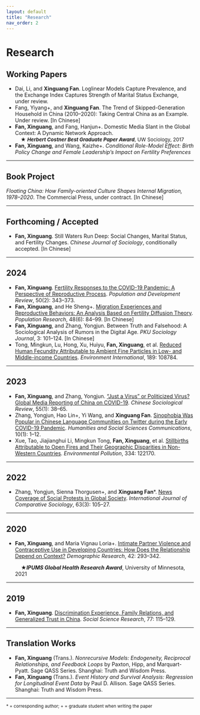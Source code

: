 ```yaml
---
layout: default
title: "Research"
nav_order: 2
---
```

<link href="https://fonts.googleapis.com/css2?family=Source Sans Pro&family=Roboto:wght@500&display=swap" rel="stylesheet">
<link rel="stylesheet" href="assets/style.css">

# Research
## Working Papers

- Dai, Li, and **Xinguang Fan**. Loglinear Models Capture Prevalence, and the Exchange Index Captures Strength of Marital Status Exchange, under review.  
- Fang, Yiyang+, and **Xinguang Fan**. The Trend of Skipped-Generation Household in China (2010–2020): Taking Central China as an Example. Under review. [In Chinese]  
- **Fan, Xinguang**, and Fang, Hanjun+. Domestic Media Slant in the Global Context: A Dynamic Network Approach.
  <br>
    <span style="font-size: 0.95em;">&nbsp;&nbsp;&nbsp;&nbsp;★ <strong><em>Herbert Costner Best Graduate Paper Award</em></strong>, UW Sociology, 2017<span>
- **Fan, Xinguang**, and Wang, Kaizhe+. *Conditional Role-Model Effect: Birth Policy Change and Female Leadership’s Impact on Fertility Preferences*

---

## Book Project

*Floating China: How Family-oriented Culture Shapes Internal Migration, 1978–2020*. The Commercial Press, under contract. [In Chinese]

---

## Forthcoming / Accepted

- **Fan, Xinguang**. Still Waters Run Deep: Social Changes, Marital Status, and Fertility Changes. *Chinese Journal of Sociology*, conditionally accepted. [In Chinese]

---

## 2024

- **Fan, Xinguang**. [Fertility Responses to the COVID-19 Pandemic: A Perspective of Reproductive Process](https://onlinelibrary.wiley.com/doi/abs/10.1111/padr.12626). *Population and Development Review*, 50(2): 343–373.
- **Fan, Xinguang**, and He Sheng+. [Migration Experiences and Reproductive Behaviors: An Analysis Based on Fertility Diffusion Theory](https://rkyj.ruc.edu.cn/CN/Y2024/V48/I6/84). *Population Research*, 48(6): 84–99. [In Chinese]
- **Fan, Xinguang**, and Zhang, Yongjun. Between Truth and Falsehood: A Sociological Analysis of Rumors in the Digital Age. *PKU Sociology Journal*, 3: 101–124. [In Chinese]  
- Tong, Mingkun, Lu, Hong, Xu, Huiyu, **Fan, Xinguang**, et al. [Reduced Human Fecundity Attributable to Ambient Fine Particles in Low- and Middle-income Countries](https://doi.org/10.1016/j.envint.2024.108784). *Environment International*, 189: 108784.

---

## 2023

- **Fan, Xinguang**, and Zhang, Yongjun. [“Just a Virus” or Politicized Virus? Global Media Reporting of China on COVID-19](https://doi.org/10.1080/21620555.2022.2116308). *Chinese Sociological Review*, 55(1): 38–65.
- Zhang, Yongjun, Hao Lin+, Yi Wang, and **Xinguang Fan**. [Sinophobia Was Popular in Chinese Language Communities on Twitter during the Early COVID-19 Pandemic](https://doi.org/10.1057/s41599-023-01959-6). *Humanities and Social Sciences Communications*, 10(1): 1–12.
- Xue, Tao, Jiajianghui Li, Mingkun Tong, **Fan, Xinguang**, et al. [Stillbirths Attributable to Open Fires and Their Geographic Disparities in Non-Western Countries](https://doi.org/10.1016/j.envpol.2023.122170). *Environmental Pollution*, 334: 122170.

---

## 2022

- Zhang, Yongjun, Sienna Thorgusen+, and **Xinguang Fan***. [News Coverage of Social Protests in Global Society](https://doi.org/10.1177/00207152221085601). *International Journal of Comparative Sociology*, 63(3): 105–27.

---

## 2020

- **Fan, Xinguang**, and Maria Vignau Loria+. [Intimate Partner Violence and Contraceptive Use in Developing Countries: How Does the Relationship Depend on Context?](https://doi.org/10.4054/DemRes.2020.42.10) *Demographic Research*, 42: 293–342.
  
  &nbsp;&nbsp;&nbsp;&nbsp;★**_IPUMS Global Health Research Award_**, University of Minnesota, 2021

---

## 2019

- **Fan, Xinguang**. [Discrimination Experience, Family Relations, and Generalized Trust in China](https://doi.org/10.1016/j.ssresearch.2018.10.009). *Social Science Research*, 77: 115–129.

---

## Translation Works

- **Fan, Xinguang** (Trans.). *Nonrecursive Models: Endogeneity, Reciprocal Relationships, and Feedback Loops* by Paxton, Hipp, and Marquart-Pyatt. Sage QASS Series. Shanghai: Truth and Wisdom Press.  
- **Fan, Xinguang** (Trans.). *Event History and Survival Analysis: Regression for Longitudinal Event Data* by Paul D. Allison. Sage QASS Series. Shanghai: Truth and Wisdom Press.

---

<sub>* = corresponding author; + = graduate student when writing the paper</sub>
